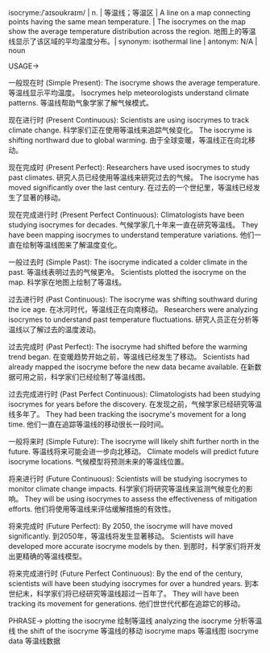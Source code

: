 isocryme:/ˈaɪsoʊkraɪm/ | n. | 等温线；等温区 | A line on a map connecting points having the same mean temperature. | The isocrymes on the map show the average temperature distribution across the region.  地图上的等温线显示了该区域的平均温度分布。| synonym: isothermal line | antonym: N/A | noun

USAGE->

一般现在时 (Simple Present):
The isocryme shows the average temperature. 等温线显示平均温度。
Isocrymes help meteorologists understand climate patterns. 等温线帮助气象学家了解气候模式。


现在进行时 (Present Continuous):
Scientists are using isocrymes to track climate change. 科学家们正在使用等温线来追踪气候变化。
The isocryme is shifting northward due to global warming.  由于全球变暖，等温线正在向北移动。


现在完成时 (Present Perfect):
Researchers have used isocrymes to study past climates. 研究人员已经使用等温线来研究过去的气候。
The isocryme has moved significantly over the last century.  在过去的一个世纪里，等温线已经发生了显著的移动。


现在完成进行时 (Present Perfect Continuous):
Climatologists have been studying isocrymes for decades. 气候学家几十年来一直在研究等温线。
They have been mapping isocrymes to understand temperature variations. 他们一直在绘制等温线图来了解温度变化。


一般过去时 (Simple Past):
The isocryme indicated a colder climate in the past. 等温线表明过去的气候更冷。
Scientists plotted the isocryme on the map. 科学家在地图上绘制了等温线。


过去进行时 (Past Continuous):
The isocryme was shifting southward during the ice age. 在冰河时代，等温线正在向南移动。
Researchers were analyzing isocrymes to understand past temperature fluctuations. 研究人员正在分析等温线以了解过去的温度波动。


过去完成时 (Past Perfect):
The isocryme had shifted before the warming trend began. 在变暖趋势开始之前，等温线已经发生了移动。
Scientists had already mapped the isocryme before the new data became available. 在新数据可用之前，科学家们已经绘制了等温线图。


过去完成进行时 (Past Perfect Continuous):
Climatologists had been studying isocrymes for years before the discovery. 在发现之前，气候学家已经研究等温线多年了。
They had been tracking the isocryme's movement for a long time.  他们一直在追踪等温线的移动很长一段时间。


一般将来时 (Simple Future):
The isocryme will likely shift further north in the future. 等温线将来可能会进一步向北移动。
Climate models will predict future isocryme locations. 气候模型将预测未来的等温线位置。


将来进行时 (Future Continuous):
Scientists will be studying isocrymes to monitor climate change impacts. 科学家们将研究等温线来监测气候变化的影响。
They will be using isocrymes to assess the effectiveness of mitigation efforts. 他们将使用等温线来评估缓解措施的有效性。


将来完成时 (Future Perfect):
By 2050, the isocryme will have moved significantly. 到2050年，等温线将发生显著移动。
Scientists will have developed more accurate isocryme models by then. 到那时，科学家们将开发出更精确的等温线模型。


将来完成进行时 (Future Perfect Continuous):
By the end of the century, scientists will have been studying isocrymes for over a hundred years. 到本世纪末，科学家们将已经研究等温线超过一百年了。
They will have been tracking its movement for generations. 他们世世代代都在追踪它的移动。

PHRASE->
plotting the isocryme 绘制等温线
analyzing the isocryme 分析等温线
the shift of the isocryme 等温线的移动
isocryme maps 等温线图
isocryme data 等温线数据
